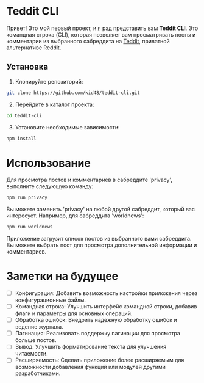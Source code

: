 # Teddit CLI

Привет! Это мой первый проект, и я рад представить вам **Teddit CLI**. Это командная строка (CLI), которая позволяет вам просматривать посты и комментарии из выбранного сабреддита на [Teddit](https://teddit.net), приватной альтернативе Reddit.

## Установка

1. Клонируйте репозиторий:

```bash
git clone https://github.com/kid48/teddit-cli.git
```
2. Перейдите в каталог проекта:
```bash
cd teddit-cli
```
3. Установите необходимые зависимости:
```bash
npm install
```
# Использование 

Для просмотра постов и комментариев в сабреддите 'privacy', выполните следующую команду:
```bash
npm run privacy
```
Вы можете заменить 'privacy' на любой другой сабреддит, который вас интересует. Например, для сабреддита 'worldnews':
```bash
npm run worldnews
```
Приложение загрузит список постов из выбранного вами сабреддита. Вы можете выбрать пост для просмотра дополнительной информации и комментариев.

# Заметки на будущее

- [ ] Конфигурация: Добавить возможность настройки приложения через конфигурационные файлы.
- [ ] Командная строка: Улучшить интерфейс командной строки, добавив флаги и параметры для основных операций.
- [ ] Обработка ошибок: Внедрить надежную обработку ошибок и ведение журнала.
- [ ] Пагинация: Реализовать поддержку пагинации для просмотра больше постов.
- [ ] Вывод: Улучшить форматирование текста для улучшения читаемости.
- [ ] Расширяемость: Сделать приложение более расширяемым для возможности добавления функций или модулей другими разработчиками.